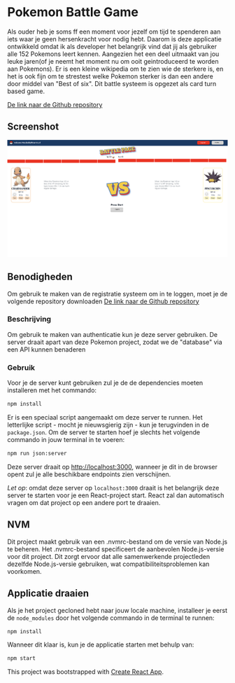 # Pokemon Battle Game

Als ouder heb je soms ff een moment voor jezelf om tijd te spenderen aan iets waar je geen hersenkracht voor nodig hebt. Daarom is deze applicatie ontwikkeld omdat ik als developer het belangrijk vind dat jij als gebruiker alle 152 Pokemons leert kennen. Aangezien het een deel uitmaakt van jou leuke jaren(of je neemt het moment nu om ooit geintroduceerd te worden aan Pokemons). Er is een kleine wikipedia om te zien wie de sterkere is, en het is ook fijn om te strestest welke Pokemon sterker is dan een andere door middel van "Best of six". Dit battle systeem is opgezet als card turn based game.

[De link naar de Github repository](https://github.com/mrwinter09/pokemon2023)

## Screenshot

![screenshot van de app](src/assets/screenshot.png)

## Benodigheden

Om gebruik te maken van de registratie systeem om in te loggen, moet je de volgende repository downloaden [De link naar de Github repository](https://github.com/hogeschoolnovi/frontend-fake-server)

### Beschrijving

Om gebruik te maken van authenticatie kun je deze server gebruiken. De server draait apart van deze Pokemon project, zodat we de "database" via een API kunnen benaderen

### Gebruik

Voor je de server kunt gebruiken zul je de de dependencies moeten installeren met het commando:

```bash
npm install
```

Er is een speciaal script aangemaakt om deze server te runnen. Het letterlijke script - mocht je nieuwsgierig zijn - kun je terugvinden in de `package.json`. Om de server te starten hoef je slechts het volgende commando in jouw terminal in te voeren:

```bash
npm run json:server
```

Deze server draait op [http://localhost:3000](http://localhost:3000), wanneer je dit in de browser opent zul je alle beschikbare endpoints zien verschijnen.

_Let op_: omdat deze server op `localhost:3000` draait is het belangrijk deze server te starten voor je een React-project start. React zal dan automatisch vragen om dat project op een andere port te draaien.

## NVM

Dit project maakt gebruik van een .nvmrc-bestand om de versie van Node.js te beheren. Het .nvmrc-bestand specificeert de aanbevolen Node.js-versie voor dit project. Dit zorgt ervoor dat alle samenwerkende projectleden dezelfde Node.js-versie gebruiken, wat compatibiliteitsproblemen kan voorkomen.

## Applicatie draaien

Als je het project gecloned hebt naar jouw locale machine, installeer je eerst de `node_modules` door het volgende
commando in de terminal te runnen:

```bash
npm install
```

Wanneer dit klaar is, kun je de applicatie starten met behulp van:

```bash
npm start
```

This project was bootstrapped with [Create React App](https://github.com/facebook/create-react-app).
